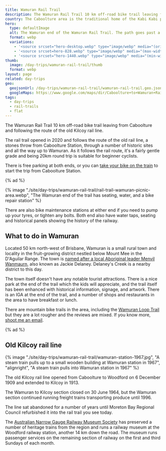 ```yaml
---
title: Wamuran Rail Trail
description: The Wamuran Rail Trail 10 km off-road bike trail leaving from Caboolture and following the route of the old Woodford rail line.
country: The Caboolture area is the traditional home of the Kabi Kabi people.
hero:
  type: defaultImage
  alt: The Wamuran end of the Wamuran Rail Trail. The path goes past a park into the distance while the old rails terminate at a footpath.
  format: webp
  variations:
    - '<source srcset="hero-desktop.webp" type="image/webp" media="(orientation: landscape)" width="3353" height="897" />'
    - '<source srcset=hero-828.webp" type="image/webp" media="(max-width: 414px)" width=828 height=486 />'
    - '<source srcset="hero-1440.webp" type="image/webp" media="(min-width: 415px)" width=828 height=486 />'
thumb:
  image: /day-trips/wamuran-rail-trail/thumb
  format: webp
layout: page
related: day-trips
geo:
  geojsonUrl: /day-trips/wamuran-rail-trail/wamuran-rail-trail.geo.json
  googleMaps: https://www.google.com/maps/dir/Caboolture+to+Wamuran+Rail+Trail+Caboolture+Entry,+Caboolture+QLD/Railtrail+Wamuran,+D'Aguilar+Highway,+Wamuran+QLD/@-27.0592972,152.8725676,13z/data=!3m1!4b1!4m14!4m13!1m5!1m1!1s0x6b93f3b75a2026e9:0x5f3fd53755b17003!2m2!1d152.9513797!2d-27.0794607!1m5!1m1!1s0x6b93f516c27bdc95:0xa0010d4136d33cc5!2m2!1d152.8639716!2d-27.0392661!3e1
tags:
  - day-trips
  - rail-trails
  - flat
---
```


The Wamuran Rail Trail 10 km off-road bike trail leaving from Caboolture and following the route of the old Kilcoy rail line.

The rail trail opened in 2020 and follows the route of the old rail line, a stones throw from Caboolture Station, through a number of historic sites and all the way up to Wamuran. As it follows the rail route, it's a fairly gentle grade and being 20km round trip is suitable for beginner cyclists.

There is free parking at both ends, or you can [take your bike on the train](/bicycle-regulation/bikes-on-public-transport) to start the trip from Caboolture Station.

{% ad %}

{% image "./site/day-trips/wamuran-rail-trail/rail-trail-wamuran-picnic-area.webp", "The Wamuran end of the trail has seating, water, and a bike repair station" %}

There are also bike maintenance stations at either end if you need to pump up your tyres, or tighten any bolts. Both end also have water taps, seating and historical panels showing the history of the railway.

## What to do in Wamuran

Located 50 km north-west of Brisbane, Wamuran is a small rural town and locality in the fruit-growing district nestled below Mount Mee in the D'Aguilar Range. The town is [named after a local Aboriginal leader Menvil Wanmaurn](https://www.moretonbay.qld.gov.au/libraries/Discover/History-and-Heritage/Moreton-Bay-History/Caboolture-District-History/Caboolture-Regions/Wamuran-History), also known as Jackie Delaney. Delaney's Creek is a nearby district to this day.

The town itself doesn't have any notable tourist attractions. There is a nice park at the end of the trail which the kids will appreciate, and the trail itself has been enhanced with historical information, signage, and artwork. There is an IGA at the end of the trail, and a number of shops and restaurants in the area to have breakfast or lunch.

There are mountain bike trails in the area, including the [Wamuran Loop Trail](https://www.alltrails.com/trail/australia/queensland/wamuran-loop-trail) but they are a lot rougher and the reviews are mixed. If you know more, [shoot me an email](mailto:ash@kyd.com.au).

{% ad %}

## Old Kilcoy rail line

{% image "./site/day-trips/wamuran-rail-trail/wamuran-station-1967.jpg", "A steam train pulls up to a small wooden building at Wamuran station in 1967", "alignright", "A steam train pulls into Wamuran station in 1967" %}

The old Kilcoy rail line opened from Caboolture to Woodford on 6 December 1909 and extended to Kilcoy in 1913.

The Wamuran to Kilcoy section closed on 30 June 1964, but the Wamuran section continued running freight trains transporting produce until 1996.

The line sat abandoned for a number of years until Moreton Bay Regional Council refurbished it into the rail trail you see today.

The [Australian Narrow Gauge Railway Museum Society](https://www.angrms.org.au/) has preserved a number of heritage trains from the region and runs a railway museum at the Woodford railway station, another 14 km down the road. The museum runs passenger services on the remaining section of railway on the first and third Sundays of each month.
